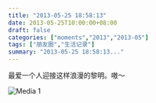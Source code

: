 ```yaml
---
title: "2013-05-25 18:58:13"
date: 2013-05-25T10:00:00+08:00
draft: false
categories: ["moments","2013","2013-05"]
tags: ["朋友圈","生活记录"]
summary: "2013-05-25 18:58:13..."
---
```


最爱一个人迎接这样浪漫的黎明。嗷〜

![Media 1](/Moments/photos/2013-05-25/201305251858130.jpg)
